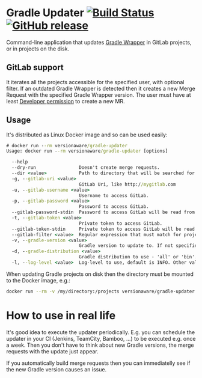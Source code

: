 # Gradle Updater [![Build Status](https://travis-ci.org/version-aware/gradle-updater.svg)](https://travis-ci.org/version-aware/gradle-updater) [![GitHub release](https://img.shields.io/github/release/version-aware/gradle-updater.svg)](https://hub.docker.com/r/versionaware/gradle-updater/)

Command-line application that updates [Gradle Wrapper](https://docs.gradle.org/current/userguide/gradle_wrapper.html) in GitLab projects,
 or in projects on the disk.

## GitLab support
It iterates all the projects accessible for the specified user, with optional filter.
 If an outdated Gradle Wrapper is detected then it creates a new Merge Request with the specified Gradle Wrapper version.
 The user must have at least [Developer permission](https://docs.gitlab.com/ee/user/permissions.html) to create a new MR.

## Usage
It's distributed as Linux Docker image and so can be used easily:
```cmd
# docker run --rm versionaware/gradle-updater
Usage: docker run --rm versionaware/gradle-updater [options]

  --help
  --dry-run                Doesn't create merge requests.
  --dir <value>            Path to directory that will be searched for Gradle projects to update
  -g, --gitlab-uri <value>
                           GitLab Uri, like http://mygitlab.com
  -u, --gitlab-username <value>
                           Username to access GitLab.
  -p, --gitlab-password <value>
                           Password to access GitLab.
  --gitlab-password-stdin  Password to access GitLab will be read from stdin.
  -t, --gitlab-token <value>
                           Private token to access GitLab.
  --gitlab-token-stdin     Private token to access GitLab will be read from stdin.
  --gitlab-filter <value>  Regular expression that must match for project ID, like 'my-group/my-project'.
  -v, --gradle-version <value>
                           Gradle version to update to. If not specified then the latest stable version is used.
  -d, --gradle-distribution <value>
                           Gradle distribution to use - 'all' or 'bin'. If not specified then the distribution is not changed.
  -l, --log-level <value>  Log-level to use, default is INFO. Other values: OFF, ERROR, WARN, DEBUG, TRACE, ALL
```

When updating Gradle projects on disk then the directory must be mounted to the Docker image, e.g.:
```sh
docker run --rm -v /my/directory:/projects versionaware/gradle-updater --dir /projects
```

# How to use in real life
It's good idea to execute the updater periodically. E.g. you can schedule the updater in your CI (Jenkins, TeamCity, Bamboo, ...)
 to be executed e.g. once a week. Then you don't have to think about new Gradle versions, the merge requests with the update just appear.

If you automatically build merge requests then you can immediatelly see if the new Gradle version causes an issue.
